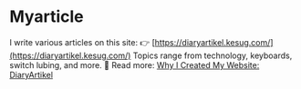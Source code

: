 # Myarticle
I write various articles on this site:
👉 [https://diaryartikel.kesug.com/](https://diaryartikel.kesug.com/)
Topics range from technology, keyboards, switch lubing, and more.
📝 Read more: [Why I Created My Website: DiaryArtikel](https://medium.com/@accbebas400/why-i-created-my-website-diaryartikel-61e29c5230b3)
